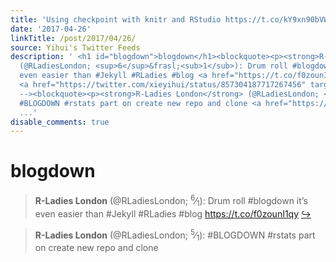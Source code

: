 ```yaml
---
title: 'Using checkpoint with knitr and RStudio https://t.co/kY9xn90bVW #rstats #DataScience'
date: '2017-04-26'
linkTitle: /post/2017/04/26/
source: Yihui's Twitter Feeds
description: ' <h1 id="blogdown">blogdown</h1><blockquote><p><strong>R-Ladies London</strong>
  (@RLadiesLondon; <sup>6</sup>&frasl;<sub>1</sub>): Drum roll #blogdown it&rsquo;s
  even easier than #Jekyll #RLadies #blog <a href="https://t.co/f0zounI1qy" target="_blank">https://t.co/f0zounI1qy</a>
  <a href="https://twitter.com/xieyihui/status/857304187717267456" target="_blank">&#8618;</a></p></blockquote><!--
  --><blockquote><p><strong>R-Ladies London</strong> (@RLadiesLondon; <sup>5</sup>&frasl;<sub>1</sub>):
  #BLOGDOWN #rstats part on create new repo and clone <a href="https://t.co/4Ua8J44pUG"
  ...'
disable_comments: true
---
```

 <h1 id="blogdown">blogdown</h1><blockquote><p><strong>R-Ladies London</strong> (@RLadiesLondon; <sup>6</sup>&frasl;<sub>1</sub>): Drum roll #blogdown it&rsquo;s even easier than #Jekyll #RLadies #blog <a href="https://t.co/f0zounI1qy" target="_blank">https://t.co/f0zounI1qy</a> <a href="https://twitter.com/xieyihui/status/857304187717267456" target="_blank">&#8618;</a></p></blockquote><!-- --><blockquote><p><strong>R-Ladies London</strong> (@RLadiesLondon; <sup>5</sup>&frasl;<sub>1</sub>): #BLOGDOWN #rstats part on create new repo and clone <a href="https://t.co/4Ua8J44pUG" ...